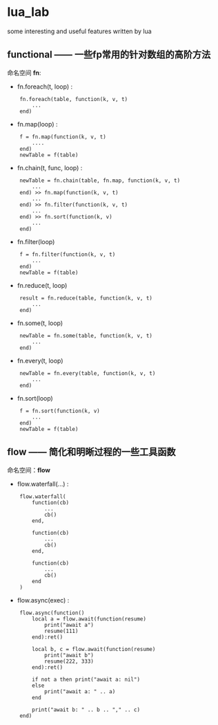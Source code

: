 # lua_lab
some interesting and useful features written by lua

## functional —— 一些fp常用的针对数组的高阶方法
命名空间 __fn__:

* fn.foreach(t, loop) :
```
    fn.foreach(table, function(k, v, t) 
        ...
    end)
```
* fn.map(loop) : 
```
    f = fn.map(function(k, v, t) 
        ....
    end)
    newTable = f(table)
```

* fn.chain(t, func, loop) : 
```
    newTable = fn.chain(table, fn.map, function(k, v, t) 
        ...
    end) >> fn.map(function(k, v, t) 
        ...
    end) >> fn.filter(function(k, v, t) 
        ...
    end) >> fn.sort(function(k, v) 
        ...
    end)
```

* fn.filter(loop)
```
    f = fn.filter(function(k, v, t) 
        ...
    end)
    newTable = f(table)
```

* fn.reduce(t, loop)
```
    result = fn.reduce(table, function(k, v, t) 
        ...
    end)
```

* fn.some(t, loop)  
```
    newTable = fn.some(table, function(k, v, t) 
        ...
    end)
```

* fn.every(t, loop)
```
    newTable = fn.every(table, function(k, v, t) 
        ...
    end)
```

* fn.sort(loop)
```
    f = fn.sort(function(k, v) 
        ...
    end)
    newTable = f(table)
```

## flow —— 简化和明晰过程的一些工具函数

命名空间：__flow__

* flow.waterfall(...) : 
```
    flow.waterfall(
        function(cb) 
            ...
            cb()
        end,

        function(cb) 
            ...
            cb()
        end,

        function(cb) 
            ...
            cb()
        end
    )
```

* flow.async(exec) : 
```
    flow.async(function()
        local a = flow.await(function(resume) 
            print("await a")
            resume(111)
        end):ret()
    
        local b, c = flow.await(function(resume) 
            print("await b")
            resume(222, 333)
        end):ret()
    
        if not a then print("await a: nil")
        else
            print("await a: " .. a)
        end
        
        print("await b: " .. b .. "," .. c)
    end)
```



